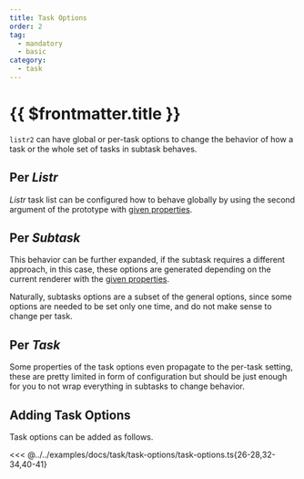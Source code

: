 ```yaml
---
title: Task Options
order: 2
tag:
  - mandatory
  - basic
category:
  - task
---
```


# {{ $frontmatter.title }}

`listr2` can have global or per-task options to change the behavior of how a task or the whole set of tasks in subtask behaves.

<!-- more -->

## Per _Listr_

_Listr_ task list can be configured how to behave globally by using the second argument of the prototype with [given properties](/api/listr2/interfaces/ListrOptions.html#properties).

## Per _Subtask_

This behavior can be further expanded, if the subtask requires a different approach, in this case, these options are generated depending on the current renderer with the [given properties](/api/listr2/interfaces/ListrSubClassOptions.html#properties).

Naturally, subtasks options are a subset of the general options, since some options are needed to be set only one time, and do not make sense to change per task.

## Per _Task_

Some properties of the task options even propagate to the per-task setting, these are pretty limited in form of configuration but should be just enough for you to not wrap everything in subtasks to change behavior.

## Adding Task Options

Task options can be added as follows.

<<< @../../examples/docs/task/task-options/task-options.ts{26-28,32-34,40-41}
